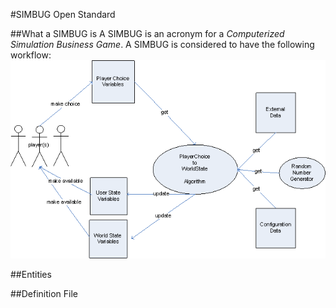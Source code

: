 #SIMBUG Open Standard

##What a SIMBUG is
A SIMBUG is an acronym for a *Computerized Simulation Business Game*.
A SIMBUG is considered to have the following workflow:
![SIMBUG workflow](SIMBUG_pattern.png)

##Entities


##Definition File

